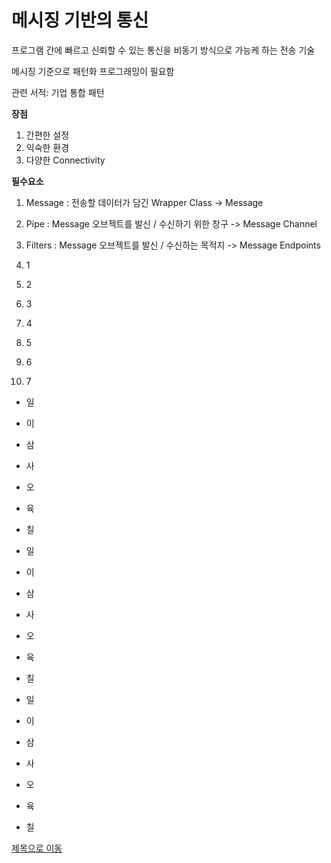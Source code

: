# 메시징 기반의 통신

프로그램 간에 빠르고 신뢰할 수 있는 통신을 비동기 방식으로 가능케 하는 전송 기술

메시징 기준으로 패턴화 프로그래밍이 필요함

관련 서적: 기업 통합 패턴 

__장점__
1. 간편한 설정
2. 익숙한 환경
3. 다양한 Connectivity

__필수요소__
1. Message : 전송할 데이터가 담긴 Wrapper Class -> Message
2. Pipe : Message 오브젝트를 발신 / 수신하기 위한 창구 -> Message Channel
3. Filters : Message 오브젝트를 발신 / 수신하는 목적지 -> Message Endpoints


1. 1
2. 2
3. 3
4. 4
5. 5
6. 6
7. 7 


- 일
- 이
- 삼
- 사
- 오
- 육
- 칠

- 일
- 이
- 삼
- 사
- 오
- 육
- 칠



- 일
- 이
- 삼
- 사
- 오
- 육
- 칠




[제목으로 이동](#메시징-기반의-통신)

